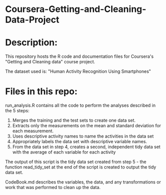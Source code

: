 # Coursera-Getting-and-Cleaning-Data-Project #

# Description:

This repository hosts the R code and documentation files for Coursera's "Getting and Cleaning data" course project.

The dataset used is: "Human Activity Recognition Using Smartphones" 

# Files in this repo:

run_analysis.R contains all the code to perform the analyses described in the 5 steps:

1. Merges the training and the test sets to create one data set.
2. Extracts only the measurements on the mean and standard deviation for each measurement. 
3. Uses descriptive activity names to name the activities in the data set
4. Appropriately labels the data set with descriptive variable names. 
5. From the data set in step 4, creates a second, independent tidy data set with the average of each variable for each activity 

The output of this script is the tidy data set created from step 5 - the function read_tidy_set at the end of the script is created to output the tidy data set. 

CodeBook.md describes the variables, the data, and any transformations or work that was performed to clean up the data.



